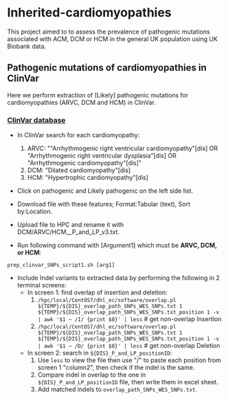 # Inherited-cardiomyopathies
This project aimed to to assess the prevalence of pathogenic mutations associated with ACM, DCM or HCM in the general UK population using UK Biobank data.


## Pathogenic mutations of cardiomyopathies in ClinVar  
Here we perform extraction of [Likely] pathogenic mutations for cardiomyopathies (ARVC, DCM and HCM) in ClinVar.
### [ClinVar database](https://www.ncbi.nlm.nih.gov/clinvar/)   
- In ClinVar search for each cardiomyopathy:  
  1. ARVC: ""Arrhythmogenic right ventricular cardiomyopathy"[dis] OR "Arrhythmogenic right ventricular dysplasia"[dis] OR "Arrhythmogenic cardiomyopathy"[dis]"
  2. DCM: "Dilated cardiomyopathy"[dis]
  3. HCM: "Hypertrophic cardiomyopathy"[dis]

- Click on pathogenic and Likely pathogenic on the left side list.
- Download file with these features; Format:Tabular (text), Sort by:Location.
- Upload file to HPC and rename it with DCM/ARVC/HCM__P_and_LP_v3.txt.
- Run following command with [Argument1] which must be **ARVC, DCM, or HCM**:
```
prep_clinvar_SNPs_script1.sh [arg1]
```
- Include Indel variants to extracted data by performing the following in 2 terminal screens:
  - In screen 1: find overlap of insertion and deletion:    
    1. `/hpc/local/CentOS7/dhl_ec/software/overlap.pl ${TEMP}/${DIS}_overlap_path_SNPs_WES_SNPs.txt 1 ${TEMP}/${DIS}_overlap_path_SNPs_WES_SNPs.txt_position 1 -v | awk '$1 ~ /I/ {print $0}' | less` # get non-overlap Insertion    
    2. `/hpc/local/CentOS7/dhl_ec/software/overlap.pl ${TEMP}/${DIS}_overlap_path_SNPs_WES_SNPs.txt 1 ${TEMP}/${DIS}_overlap_path_SNPs_WES_SNPs.txt_position 1 -v | awk '$1 ~ /D/ {print $0}' | less`  # get non-overlap Deletion   
  - In screen 2: search in `${DIS}_P_and_LP_positionID`:   
    1. Use `less` to view the file then use "/" to paste each position from screen 1 "column2", then check if the indel is the same.   
    2. Compare indel in overlap to the one in `${DIS}_P_and_LP_positionID` file, then write them in excel sheet.
    3. Add matched indels to `overlap_path_SNPs_WES_SNPs.txt`.   
